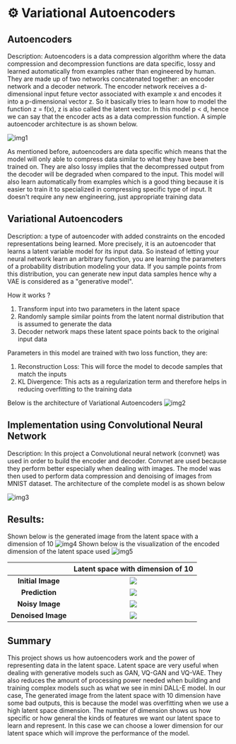 # ⚙️ Variational Autoencoders
## Autoencoders
Description: Autoencoders is a data compression algorithm where the data compression and decompression functions are data specific, lossy and learned automatically from examples rather than engineered by human. They are made up of two networks concatenated together: an encoder network and a decoder network. The encoder network receives a d-dimensional input feture vector associated with example x and encodes it into a p-dimensional vector z. So it basically tries to learn how to model the function z = f(x), z is also called the latent vector. In this model p < d, hence we can say that the encoder acts as a data compression function. A simple autoencoder architecture is as shown below.

![img1](https://github.com/Antonio417/Computer_Vision_and_Machine_Learning_Portfolio/blob/main/Machine%20Learning/VAE/Autoencoder.png)

As mentioned before, autoencoders are data specific which means that the model will only able to compress data similar to what they have been trained on. They are also lossy implies that the decompressed output from the decoder will be degraded when compared to the input. This model will also learn automatically from examples which is a good thing because it is easier to train it to specialized in compressing specific type of input. It doesn't require any new engineering, just appropriate training data

## Variational Autoencoders
Description:  a type of autoencoder with added constraints on the encoded representations being learned. More precisely, it is an autoencoder that learns a latent variable model for its input data. So instead of letting your neural network learn an arbitrary function, you are learning the parameters of a probability distribution modeling your data. If you sample points from this distribution, you can generate new input data samples hence why a VAE is considered as a "generative model".

How it works ?

1. Transform input into two parameters in the latent space 
2. Randomly sample similar points from the latent normal distribution that is assumed to generate the data
3. Decoder network maps these latent space points back to the original input data

Parameters in this model are trained with two loss function, they are:
1. Reconstruction Loss: This will force the model to decode samples that match the inputs
2. KL Divergence: This acts as a regularization term and therefore helps in reducing overfitting to the training data

Below is the architecture of Variational Autoencoders
![img2](https://github.com/Antonio417/Computer_Vision_and_Machine_Learning_Portfolio/blob/main/Machine%20Learning/VAE/VAE_img.jpeg)

## Implementation using Convolutional Neural Network
Description: In this project a Convolutional neural network (convnet) was used in order to build the encoder and decoder. Convnet are used because they perform better especially when dealing with images. The model was then used to perform data compression and denoising of images from MNIST dataset.
The architecture of the complete model is as shown below

![img3](https://github.com/Antonio417/Computer_Vision_and_Machine_Learning_Portfolio/blob/main/Machine%20Learning/VAE/VAE_architecture.png)

## Results:
Shown below is the generated image from the latent space with a dimension of 10
![img4](https://github.com/Antonio417/Computer_Vision_and_Machine_Learning_Portfolio/blob/main/Machine%20Learning/VAE/generated_images_L10_E_10.png)
Shown below is the visualization of the encoded dimension of the latent space used
![img5](https://github.com/Antonio417/Computer_Vision_and_Machine_Learning_Portfolio/blob/main/Machine%20Learning/VAE/Encoded_dimension_visualization_L10_E10.png)

||**Latent space with dimension of 10**|
|:--:|:--:|
|**Initial Image**|<img src="https://github.com/Antonio417/Computer_Vision_and_Machine_Learning_Portfolio/blob/main/Machine%20Learning/VAE/initial%20image.png">|
|**Prediction**|<img src="https://github.com/Antonio417/Computer_Vision_and_Machine_Learning_Portfolio/blob/main/Machine%20Learning/VAE/prediction_from_original_images.png">|
|**Noisy Image**|<img src="https://github.com/Antonio417/Computer_Vision_and_Machine_Learning_Portfolio/blob/main/Machine%20Learning/VAE/Noisy_images.png">|
|**Denoised Image**|<img src="https://github.com/Antonio417/Computer_Vision_and_Machine_Learning_Portfolio/blob/main/Machine%20Learning/VAE/prediction_from_noisy_image.png">|

## Summary
This project shows us how autoencoders work and the power of representing data in the latent space. Latent space are very useful when dealing with generative models such as GAN, VQ-GAN and VQ-VAE. They also reduces the amount of processing power needed when building and training complex models such as what we see in mini DALL-E model. In our case, The generated image from the latent space with 10 dimension have some bad outputs, this is because the model was overfitting when we use a high latent space dimension. The number of dimension shows us how specific or how general the kinds of features we want our latent space to learn and represent. In this case we can choose a lower dimension for our latent space which will improve the performance of the model. 
